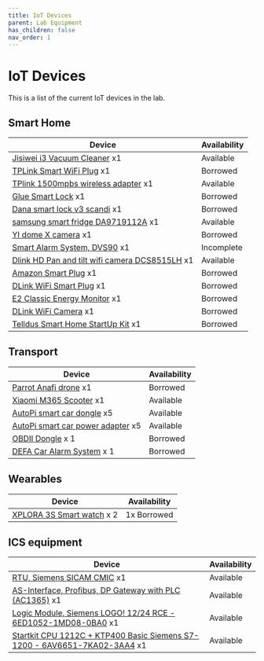 ```yaml
---
title: IoT Devices
parent: Lab Equipment
has_children: false
nav_order: 1
---
```


# IoT Devices

This is a list of the current IoT devices in the lab.

## Smart Home

Device  | Availability
------------- | -------------
[Jisiwei i3 Vacuum Cleaner](http://global.jisiwei.com/) x1 | Available 
[TPLink Smart WiFi Plug](https://www.tplink.com/se/homenetworking/smartplug/hs100/) x1  | Borrowed
[TPlink 1500mpbs wireless adapter]() x1  | Available
[Glue Smart Lock](https://www.gluehome.com/)  x1 | Borrowed <!-- Alexander Borg -->
[Dana smart lock v3 scandi](https://danalock.com/products/danalock-v3-smart-lock/) x1 | Borrowed <!-- Rafi Malkhasian --> 
[samsung smart fridge DA9719112A]() x1 | Available
[YI dome X camera](https://www.yitechnology.com/yi-dome-x-y30/) x1 | Borrowed <!-- Lars Lundin -->
[Smart Alarm System, DVS90](https://www.defa.com/product/dvs90-alarm-system/) x1 | Incomplete
[Dlink HD Pan and tilt wifi camera DCS8515LH](https://www.dlink.com/en/products/dcs-8515lh-mydlink-hd-pan--tilt-wi-fi-camera) x1 | Available
[Amazon Smart Plug](https://www.amazon.com/AmazonSmartPlugworksAlexa/dp/B01MZEEFNX ) x1 | Borrowed
[DLink WiFi Smart Plug](https://eu.dlink.com/uk/en/products/dspw115mydlinkwifismartplug) x1 | Borrowed
[E2 Classic Energy Monitor](https://efergy.com/e2classic/) x1  | Borrowed
[DLink WiFi Camera](https://eu.dlink.com/uk/en/products/dcs5000lwifipantiltdaynightcamera ) x1  | Borrowed
[Telldus Smart Home StartUp Kit](https://telldus.com/produkt/startupkitenergypremiumtellduszwave/) x1  | Borrowed


## Transport

Device  | Availability
------------- | -------------
[Parrot Anafi drone](https://www.parrot.com/us/drones/anafi) x1  | Borrowed <!-- Tommy Höglund -->
[Xiaomi M365 Scooter](https://www.mistore.se/sv/elscootrar/mielectricscooter) x1 | Available
[AutoPi smart car dongle](https://www.autopi.io/) x5 | Available
[AutoPi smart car power adapter](https://shop.autopi.io/en/products/obd-ii-power-cable-10/) x5 | Available
[OBDII Dongle](https://www.teknikmagasinet.se/produkter/halsa-fritid/outdoor/biltillbehor/elm327-obd2-bluetooth) x 1 | Borrowed
[DEFA Car Alarm System](https://www.defa.com/product/dvs90-alarm-system/) x 1 | Borrowed







## Wearables

Device  | Availability
------------- | -------------
[XPLORA 3S Smart watch](https://shop.myxplora.co.uk/products/xplora-3s) x 2 | 1x Borrowed <!-- Zainabas -->


## ICS equipment 

Device  | Availability
------------- | -------------
[RTU, Siemens SICAM CMIC]() x1 | Available
[AS-Interface, Profibus, DP Gateway with PLC (AC1365)](https://www.ifm.com/se/sv/product/AC1365) x1 | Available
[Logic Module, Siemens LOGO! 12/24 RCE - 6ED1052-1MD08-0BA0](https://www.automation24.se/siemens-logo-12-24-rce-6ed1052-1md08-0ba0) x1 | Available
[Startkit CPU 1212C + KTP400 Basic Siemens S7-1200 - 6AV6651-7KA02-3AA4](https://www.automation24.se/startkit-cpu-1212c-ktp400-basic-siemens-s7-1200-6av6651-7ka02-3aa4) x1 | Available


 




<!--

## Smart Home

- [Jisiwei i3 Vacuum Cleaner](http://global.jisiwei.com/) x1
- [TPLink Smart WiFi Plug](https://www.tplink.com/se/homenetworking/smartplug/hs100/) x1 (unavailable) 
- [TPlink 1500mpbs wireless adapter]() x1
- [Glue Smart Lock](https://www.gluehome.com/) x1 (borrowed) Alexander Borg 
- [Dana smart lock v3 scandi](https://danalock.com/products/danalock-v3-smart-lock/) x1 (1 borrowed)  Rafi Malkhasian 
- [samsung smart fridge DA9719112A]() x1
- [YI dome X camera](https://www.yitechnology.com/yi-dome-x-y30/) x1 (borrowed)  Lars Lundin 
- [Smart Alarm System, DVS90](https://www.defa.com/product/dvs90-alarm-system/) x1 (incomplete)
- [Dlink HD Pan and tilt wifi camera DCS8515LH](https://www.dlink.com/en/products/dcs-8515lh-mydlink-hd-pan--tilt-wi-fi-camera) x1
- [Amazon Smart Plug](https://www.amazon.com/AmazonSmartPlugworksAlexa/dp/B01MZEEFNX ) x1 (unavailable) 
- [DLink WiFi Smart Plug](https://eu.dlink.com/uk/en/products/dspw115mydlinkwifismartplug) x1 (unavailable) 
- [E2 Classic Energy Monitor](https://efergy.com/e2classic/) x1 (unavailable) 
- [DLink WiFi Camera](https://eu.dlink.com/uk/en/products/dcs5000lwifipantiltdaynightcamera ) x1  (unavailable) 
- [Telldus Smart Home StartUp Kit](https://telldus.com/produkt/startupkitenergypremiumtellduszwave/) x1  (unavailable) 

## Transport

- [Parrot Anafi drone](https://www.parrot.com/us/drones/anafi) x1 (borrowed)  Tommy Höglund 
- [Xiaomi M365 Scooter](https://www.mistore.se/sv/elscootrar/mielectricscooter) x1
- [AutoPi smart car dongle](https://www.autopi.io/) x5 (borrowed)  Sandor och Oscar 
- [AutoPi smart car power adapter](https://shop.autopi.io/en/products/obd-ii-power-cable-10/) x5 (borrowed)  Sandor och Oscar - [OBDII Dongle](https://www.teknikmagasinet.se/produkter/halsa-fritid/outdoor/biltillbehor/elm327-obd2-bluetooth) x 1 (unavailable) 
- [DEFA Car Alarm System](https://www.defa.com/product/dvs90-alarm-system/) x 1 (unavailable) 

## Wearables

- [XPLORA 3S Smart watch](https://shop.myxplora.co.uk/products/xplora-3s) x 2 (1 borrowed)  Zainabas 


## ICS equipment 

- [RTU, Siemens SICAM CMIC]() x1 (used)
- [AS-Interface, Profibus, DP Gateway with PLC (AC1365)](https://www.ifm.com/se/sv/product/AC1365) x1 
- [Logic Module, Siemens LOGO! 12/24 RCE - 6ED1052-1MD08-0BA0](https://www.automation24.se/siemens-logo-12-24-rce-6ed1052-1md08-0ba0) x1
- [Startkit CPU 1212C + KTP400 Basic Siemens S7-1200 - 6AV6651-7KA02-3AA4](https://www.automation24.se/startkit-cpu-1212c-ktp400-basic-siemens-s7-1200-6av6651-7ka02-3aa4) x1


-->

